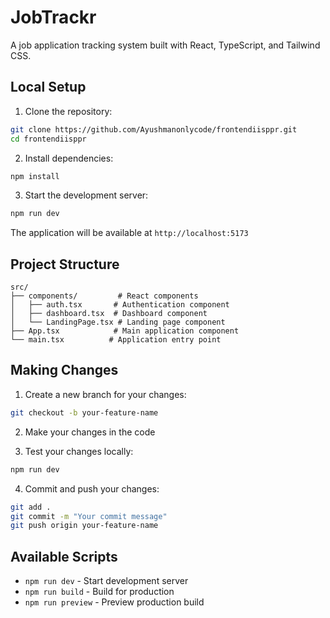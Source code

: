 # JobTrackr

A job application tracking system built with React, TypeScript, and Tailwind CSS.

## Local Setup

1. Clone the repository:
```bash
git clone https://github.com/Ayushmanonlycode/frontendiisppr.git
cd frontendiisppr
```

2. Install dependencies:
```bash
npm install
```

3. Start the development server:
```bash
npm run dev
```

The application will be available at `http://localhost:5173`

## Project Structure

```
src/
├── components/         # React components
│   ├── auth.tsx       # Authentication component
│   ├── dashboard.tsx  # Dashboard component
│   └── LandingPage.tsx # Landing page component
├── App.tsx            # Main application component
└── main.tsx          # Application entry point
```

## Making Changes

1. Create a new branch for your changes:
```bash
git checkout -b your-feature-name
```

2. Make your changes in the code

3. Test your changes locally:
```bash
npm run dev
```

4. Commit and push your changes:
```bash
git add .
git commit -m "Your commit message"
git push origin your-feature-name
```

## Available Scripts

- `npm run dev` - Start development server
- `npm run build` - Build for production
- `npm run preview` - Preview production build
